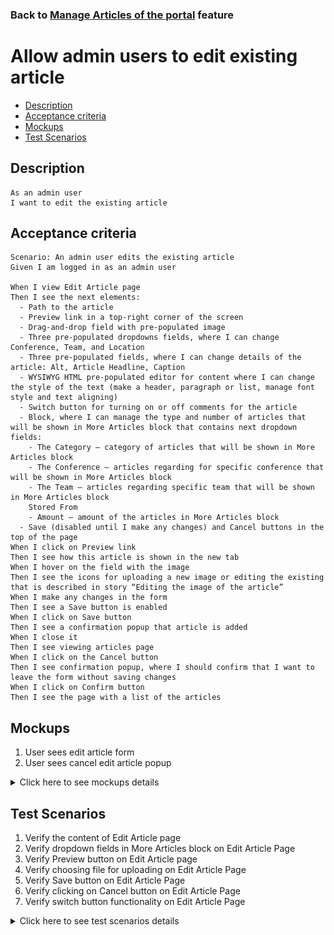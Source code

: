### Back to [Manage Articles of the portal](/../../) feature

# Allow admin users to edit existing article

- [Description](#description)
- [Acceptance criteria](#acceptance-criteria)
- [Mockups](#mockups)
- [Test Scenarios](#test-scenarios)

## Description

    As an admin user
    I want to edit the existing article

## Acceptance criteria

    Scenario: An admin user edits the existing article
    Given I am logged in as an admin user

    When I view Edit Article page
    Then I see the next elements:
      - Path to the article
      - Preview link in a top-right corner of the screen
      - Drag-and-drop field with pre-populated image
      - Three pre-populated dropdowns fields, where I can change Conference, Team, and Location
      - Three pre-populated fields, where I can change details of the article: Alt, Article Headline, Caption
      - WYSIWYG HTML pre-populated editor for content where I can change the style of the text (make a header, paragraph or list, manage font style and text aligning)
      - Switch button for turning on or off comments for the article
      - Block, where I can manage the type and number of articles that will be shown in More Articles block that contains next dropdown fields:
        - The Category – category of articles that will be shown in More Articles block
        - The Conference – articles regarding for specific conference that will be shown in More Articles block
        - The Team – articles regarding specific team that will be shown in More Articles block
        Stored From
        - Amount – amount of the articles in More Articles block
      - Save (disabled until I make any changes) and Cancel buttons in the top of the page
    When I click on Preview link
    Then I see how this article is shown in the new tab
    When I hover on the field with the image
    Then I see the icons for uploading a new image or editing the existing that is described in story “Editing the image of the article”
    When I make any changes in the form
    Then I see a Save button is enabled
    When I click on Save button
    Then I see a confirmation popup that article is added
    When I close it
    Then I see viewing articles page
    When I click on the Cancel button
    Then I see confirmation popup, where I should confirm that I want to leave the form without saving changes
    When I click on Confirm button
    Then I see the page with a list of the articles

## Mockups

1. User sees edit article form
2. User sees cancel edit article popup

<details>
  <summary>Click here to see mockups details</summary>

**1. User sees edit article form:**

![Add edit article form Screen](/products/sport_news_portal/web_application_features/manage_articles/images/edit_article.png)

**2. User sees cancel edit article popup:**

![Cancel edit article popup](/products/sport_news_portal/web_application_features/manage_articles/images/cancel_edit_article_popup.png)

</details>

## Test Scenarios

1. Verify the content of Edit Article page
2. Verify dropdown fields in More Articles block on Edit Article Page
3. Verify Preview button on Edit Article page
4. Verify choosing file for uploading on Edit Article Page
5. Verify Save button on Edit Article Page
6. Verify clicking on Cancel button on Edit Article Page
7. Verify switch button functionality on Edit Article Page

<details>
  <summary>Click here to see test scenarios details</summary>

### **#1. Verify the content of Edit Article page**

|#|Steps|Expected Result
------|-------|----------
|1|Go to sport news site|
|2|Log in your admin account|
|3|Click on any sports category link|
|4|Click on any Article -> Edit|
|5|Observe content of Edit Article Page|There are such elements:<br>- Drag-and-drop field for image upload<br>- Three dropdowns fields<br>- Three fields, where I can add details of the article: Alt, Article Headline, Caption<br>- WYSIWYG HTML editor for content where I can format text<br>- Switch button for turning on or off comments for the article<br>- Block, where I can manage the type and number of articles that will be shown in More Articles block<br>- Save (disabled until all fields are filled) and Cancel buttons in the top of the page

### **#2. Verify dropdown fields in More Articles block on Edit Article Page**

|#|Steps|Expected Result
------|-------|----------
|1|Go to sport news site|
|2|Log in your admin account|
|3|Click on any sports category link|
|4|Click on any Article -> Edit|Admin is redirected to Edit Article page
|5|Check what dropdown fields and buttons contain More Article block|More Articles block that contains next dropdown fields:<br>- The Category<br>- The Conference<br>- The Team<br>- Stored From<br>- Amount

### **#3. Verify Preview button on Edit Article page**

|#|Steps|Expected Result
------|-------|----------
|1|Go to sport news site|
|2|Log in your admin account|
|3|Click on any sports category link|
|4|Click on any Article -> Edit|Admin is redirected to Edit Article page
|5|Click on a Preview link button|Admin will see in the new tab how this article will be shown

### **#4. Verify choosing file for uploading on Edit Article Page**

|#|Steps|Expected Result
------|-------|----------
|1|Go to sport news site|
|2|Log in your admin account|
|3|Click on any sports category link|
|4|Click on any Article -> Edit|Admin is redirected to Edit Article page
|5|Click on +Add picture|File explorer window where needed image can be selected

### **#5. Verify Save button on Edit Article Page**

|#|Steps|Expected Result
------|-------|----------
|1|Go to sport news site|
|2|Log in your admin account|
|3|Click on any sports category link|
|4|Click on any Article -> Edit|Admin is redirected to Edit Article page
|5|Edit article|
|6|Click Save button|New article is edited and shown at the top of the list

### **#6. Verify clicking on Cancel button on Edit Article Page**

|#|Steps|Expected Result
------|-------|----------
|1|Go to sport news site|
|2|Log in your admin account|
|3|Click on any sports category link|
|4|Click on any Article -> Edit|Admin is redirected to Edit Article page
|5|Edit article|
|6|Click cancel button|Confirmation popup appears, where admin could confirm leaving the form without saving changes
|7|Click on Confirm button|The page with a list of the articles appears

### **#7. Verify switch button functionality on Edit Article Page**

|#|Steps|Expected Result
------|-------|----------
|1|Go to sport news site|
|2|Log in your admin account|
|3|Click on any sports category link|
|4|Click on any Article -> Edit|Admin is redirected to Edit Article page
|5|Change the state of the Switch button|The comments block will be shown or hidden

</details>

